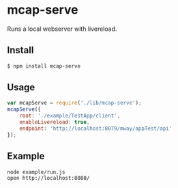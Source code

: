 # mcap-serve 

Runs a local webserver with livereload.

## Install

```bash
$ npm install mcap-serve

```

## Usage

```javascript
var mcapServe = require('./lib/mcap-serve');
mcapServe({
    root: './example/TestApp/client',
    enableLivereload: true,
    endpoint: 'http://localhost:8079/mway/appTest/api'
});
```

## Example

```bash
node example/run.js
open http://localhost:8080/
```
